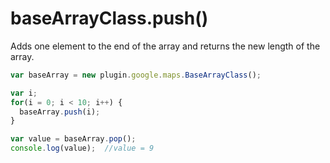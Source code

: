 # baseArrayClass.push()

Adds one element to the end of the array and returns the new length of the array.

```js
var baseArray = new plugin.google.maps.BaseArrayClass();

var i;
for(i = 0; i < 10; i++) {
  baseArray.push(i);
}

var value = baseArray.pop();
console.log(value);  //value = 9
```
